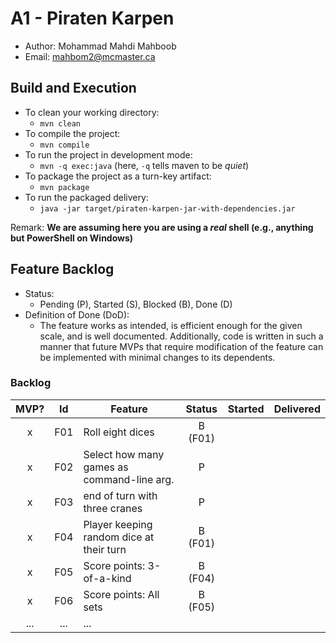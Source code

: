 # A1 - Piraten Karpen

  * Author: Mohammad Mahdi Mahboob
  * Email: mahbom2@mcmaster.ca

## Build and Execution

  * To clean your working directory:
    * `mvn clean`
  * To compile the project:
    * `mvn compile`
  * To run the project in development mode:
    * `mvn -q exec:java` (here, `-q` tells maven to be _quiet_)
  * To package the project as a turn-key artifact:
    * `mvn package`
  * To run the packaged delivery:
    * `java -jar target/piraten-karpen-jar-with-dependencies.jar`

Remark: **We are assuming here you are using a _real_ shell (e.g., anything but PowerShell on Windows)**

## Feature Backlog

 * Status:
   * Pending (P), Started (S), Blocked (B), Done (D)
 * Definition of Done (DoD):
   * The feature works as intended, is efficient enough for the given scale, and is well documented.
     Additionally, code is written in such a manner that future MVPs that require modification of
     the feature can be implemented with minimal changes to its dependents.

### Backlog

| MVP? | Id  | Feature  | Status  |  Started  | Delivered |
| :-:  |:-:  |---       | :-:     | :-:       | :-:       |
| x   | F01 | Roll eight dices  |  B (F01) |   |
| x   | F02 | Select how many games as command-line arg.  |  P  |   |
| x   | F03 | end of turn with three cranes | P | |
| x   | F04 | Player keeping random dice at their turn | B (F01) | |
| x   | F05 | Score points: 3-of-a-kind | B (F04) | |
| x   | F06 | Score points: All sets | B (F05) | |
| ... | ... | ... |

